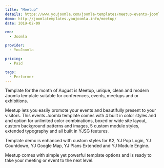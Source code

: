 ```yaml
---
title: "Meetup"
details: https://www.youjoomla.com/joomla-templates/meetup-events-joomla-template.html
demo: http://joomlatemplates.youjoomla.info/meetup/
date: 2019-02-09

cms: 
  - Joomla

provider:
  - YouJoomla

pricing:
  - Paid

tags:
  - Performer
--- 
```


Template for the month of August is Meetup, unique, clean and modern Joomla template suitable for conferences, events, meetups and or exhibitions.

Meetup lets you easily promote your events and beautifully present to your visitors. This events Joomla template comes with 4 built in color styles and and option for unlimited color combinations, boxed or wide site layout, custom background patterns and images, 5 custom module styles, extended typography and all built in YJSG features.

Template demo is enhanced with custom styles for K2, YJ Pop Login, YJ Countdown, YJ Google Map, YJ Plans Extended and YJ Module Engine.

Meetup comes with simple yet powerful template options and is ready to take your meeting or event to the next level.  

